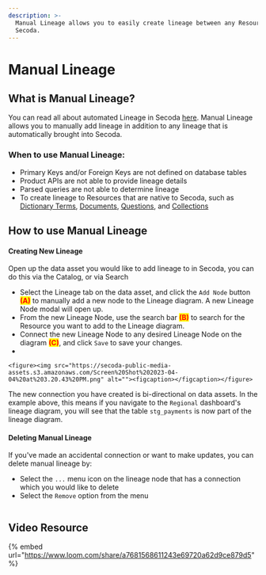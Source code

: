 ```yaml
---
description: >-
  Manual Lineage allows you to easily create lineage between any Resources in
  Secoda.
---
```


# Manual Lineage

## What is Manual Lineage?

You can read all about automated Lineage in Secoda [here](../data-lineage.md). Manual Lineage allows you to manually add lineage in addition to any lineage that is automatically brought into Secoda.

### When to use Manual Lineage:

* Primary Keys and/or Foreign Keys are not defined on database tables
* Product APIs are not able to provide lineage details
* Parsed queries are not able to determine lineage
* To create lineage to Resources that are native to Secoda, such as [Dictionary Terms](broken-reference), [Documents](broken-reference/), [Questions](../ask-questions-in-secoda/asking-questions-from-slack.md), and [Collections](../collections-1.md)

## How to use Manual Lineage

#### Creating New Lineage

Open up the data asset you would like to add lineage to in Secoda, you can do this via the Catalog, or via Search

* Select the Lineage tab on the data asset, and click the `Add Node` button <mark style="color:red;">**(A)**</mark> to manually add a new node to the Lineage diagram. A new Lineage Node modal will open up.
* From the new Lineage Node, use the search bar <mark style="color:red;">**(B)**</mark> to search for the Resource you want to add to the Lineage diagram.
* Connect the new Lineage Node to any desired Lineage Node on the diagram <mark style="color:red;">**(C)**</mark>, and click `Save` to save your changes.
*

```
<figure><img src="https://secoda-public-media-assets.s3.amazonaws.com/Screen%20Shot%202023-04-04%20at%203.20.43%20PM.png" alt=""><figcaption></figcaption></figure>
```

The new connection you have created is bi-directional on data assets. In the example above, this means if you navigate to the `Regional` dashboard's lineage diagram, you will see that the table `stg_payments` is now part of the lineage diagram.

#### Deleting Manual Lineage

If you've made an accidental connection or want to make updates, you can delete manual lineage by:

* Select the `...` menu icon on the lineage node that has a connection which you would like to delete
* Select the `Remove` option from the menu

<figure><img src="https://secoda-public-media-assets.s3.amazonaws.com/Screen%20Shot%202023-04-05%20at%204.22.52%20PM.png" alt=""><figcaption></figcaption></figure>

## Video Resource

{% embed url="https://www.loom.com/share/a7681568611243e69720a62d9ce879d5" %}
